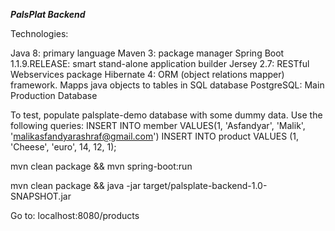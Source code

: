 ***PalsPlat Backend*** 

Technologies:

Java 8: primary language
Maven 3: package manager
Spring Boot 1.1.9.RELEASE: smart stand-alone application builder
Jersey 2.7: RESTful Webservices package
Hibernate 4: ORM (object relations mapper) framework. Mapps java objects to tables in SQL database
PostgreSQL: Main Production Database

To test, populate palsplate-demo database with some dummy data. Use the following queries: 
INSERT INTO member VALUES(1, 'Asfandyar', 'Malik', 'malikasfandyarashraf@gmail.com')
INSERT INTO product VALUES (1, 'Cheese', 'euro', 14, 12, 1);

mvn clean package && mvn spring-boot:run

mvn clean package && java -jar target/palsplate-backend-1.0-SNAPSHOT.jar

Go to: localhost:8080/products